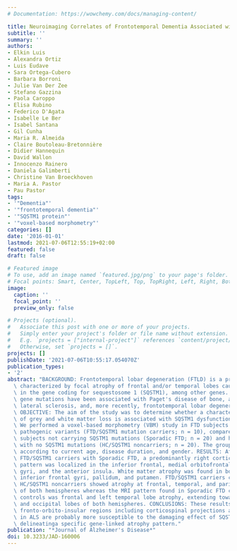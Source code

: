 ```yaml
---
# Documentation: https://wowchemy.com/docs/managing-content/

title: Neuroimaging Correlates of Frontotemporal Dementia Associated with SQSTM1 Mutations
subtitle: ''
summary: ''
authors:
- Elkin Luis
- Alexandra Ortiz
- Luis Eudave
- Sara Ortega-Cubero
- Barbara Borroni
- Julie Van Der Zee
- Stefano Gazzina
- Paola Caroppo
- Elisa Rubino
- Federico D'Agata
- Isabelle Le Ber
- Isabel Santana
- Gil Cunha
- Maria R. Almeida
- Claire Boutoleau-Bretonnière
- Didier Hannequin
- David Wallon
- Innocenzo Rainero
- Daniela Galimberti
- Christine Van Broeckhoven
- Maria A. Pastor
- Pau Pastor
tags:
- '"Dementia"'
- '"frontotemporal dementia"'
- '"SQSTM1 protein"'
- '"voxel-based morphometry"'
categories: []
date: '2016-01-01'
lastmod: 2021-07-06T12:55:19+02:00
featured: false
draft: false

# Featured image
# To use, add an image named `featured.jpg/png` to your page's folder.
# Focal points: Smart, Center, TopLeft, Top, TopRight, Left, Right, BottomLeft, Bottom, BottomRight.
image:
  caption: ''
  focal_point: ''
  preview_only: false

# Projects (optional).
#   Associate this post with one or more of your projects.
#   Simply enter your project's folder or file name without extension.
#   E.g. `projects = ["internal-project"]` references `content/project/deep-learning/index.md`.
#   Otherwise, set `projects = []`.
projects: []
publishDate: '2021-07-06T10:55:17.054070Z'
publication_types:
- '2'
abstract: "BACKGROUND: Frontotemporal lobar degeneration (FTLD) is a progressive dementia\
  \ characterized by focal atrophy of frontal and/or temporal lobes caused by mutations\
  \ in the gene coding for sequestosome 1 (SQSTM1), among other genes. Rare SQSTM1\
  \ gene mutations have been associated with Paget's disease of bone, amyotrophic\
  \ lateral sclerosis, and, more recently, frontotemporal lobar degeneration (FTLD).\
  \ OBJECTIVE: The aim of the study was to determine whether a characteristic pattern\
  \ of grey and white matter loss is associated with SQSTM1 dysfunction. METHODS:\
  \ We performed a voxel-based morphometry (VBM) study in FTD subjects carrying SQSTM1\
  \ pathogenic variants (FTD/SQSTM1 mutation carriers; n = 10), compared with FTD\
  \ subjects not carrying SQSTM1 mutations (Sporadic FTD; n = 20) and healthy controls\
  \ with no SQSTM1 mutations (HC/SQSTM1 noncarriers; n = 20). The groups were matched\
  \ according to current age, disease duration, and gender. RESULTS: After comparing\
  \ FTD/SQSTM1 carriers with Sporadic FTD, a predominantly right cortical atrophy\
  \ pattern was localized in the inferior frontal, medial orbitofrontal, precentral\
  \ gyri, and the anterior insula. White matter atrophy was found in both medial and\
  \ inferior frontal gyri, pallidum, and putamen. FTD/SQSTM1 carriers compared with\
  \ HC/SQSTM1 noncarriers showed atrophy at frontal, temporal, and parietal lobes\
  \ of both hemispheres whereas the MRI pattern found in Sporadic FTD compared with\
  \ controls was frontal and left temporal lobe atrophy, extending toward parietal\
  \ and occipital lobes of both hemispheres. CONCLUSIONS: These results suggest that\
  \ fronto-orbito-insular regions including corticospinal projections as described\
  \ in ALS are probably more susceptible to the damaging effect of SQSTM1 mutations\
  \ delineatinga specific gene-linked atrophy pattern."
publication: "*Journal of Alzheimer's Disease*"
doi: 10.3233/JAD-160006
---
```

